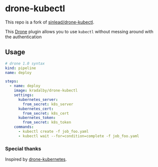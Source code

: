 # drone-kubectl

This repo is a fork of [sinlead/drone-kubectl](https://github.com/sinlead/drone-kubectl).

This [Drone](https://drone.io/) plugin allows you to use `kubectl` without messing around with the authentication

## Usage

```yaml
# drone 1.0 syntax
kind: pipeline
name: deploy

steps:
  - name: deploy
    image: kradalby/drone-kubectl
    settings:
      kubernetes_server:
        from_secret: k8s_server
      kubernetes_cert:
        from_secret: k8s_cert
      kubernetes_token:
        from_secret: k8s_token
    commands:
      - kubectl create -f job_foo.yaml
      - kubectl wait --for=condition=complete -f job_foo.yaml

```
### Special thanks

Inspired by [drone-kubernetes](https://github.com/honestbee/drone-kubernetes).
